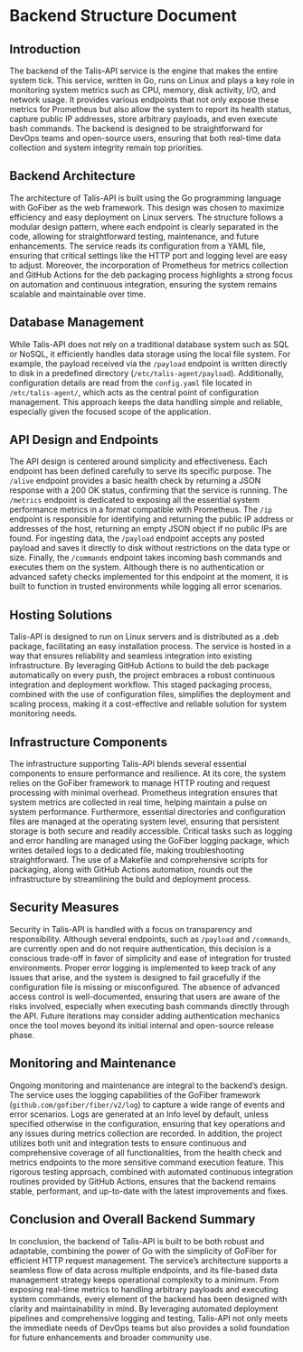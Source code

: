 # Backend Structure Document

## Introduction

The backend of the Talis-API service is the engine that makes the entire system tick. This service, written in Go, runs on Linux and plays a key role in monitoring system metrics such as CPU, memory, disk activity, I/O, and network usage. It provides various endpoints that not only expose these metrics for Prometheus but also allow the system to report its health status, capture public IP addresses, store arbitrary payloads, and even execute bash commands. The backend is designed to be straightforward for DevOps teams and open-source users, ensuring that both real-time data collection and system integrity remain top priorities.

## Backend Architecture

The architecture of Talis-API is built using the Go programming language with GoFiber as the web framework. This design was chosen to maximize efficiency and easy deployment on Linux servers. The structure follows a modular design pattern, where each endpoint is clearly separated in the code, allowing for straightforward testing, maintenance, and future enhancements. The service reads its configuration from a YAML file, ensuring that critical settings like the HTTP port and logging level are easy to adjust. Moreover, the incorporation of Prometheus for metrics collection and GitHub Actions for the deb packaging process highlights a strong focus on automation and continuous integration, ensuring the system remains scalable and maintainable over time.

## Database Management

While Talis-API does not rely on a traditional database system such as SQL or NoSQL, it efficiently handles data storage using the local file system. For example, the payload received via the `/payload` endpoint is written directly to disk in a predefined directory (`/etc/talis-agent/payload`). Additionally, configuration details are read from the `config.yaml` file located in `/etc/talis-agent/`, which acts as the central point of configuration management. This approach keeps the data handling simple and reliable, especially given the focused scope of the application.

## API Design and Endpoints

The API design is centered around simplicity and effectiveness. Each endpoint has been defined carefully to serve its specific purpose. The `/alive` endpoint provides a basic health check by returning a JSON response with a 200 OK status, confirming that the service is running. The `/metrics` endpoint is dedicated to exposing all the essential system performance metrics in a format compatible with Prometheus. The `/ip` endpoint is responsible for identifying and returning the public IP address or addresses of the host, returning an empty JSON object if no public IPs are found. For ingesting data, the `/payload` endpoint accepts any posted payload and saves it directly to disk without restrictions on the data type or size. Finally, the `/commands` endpoint takes incoming bash commands and executes them on the system. Although there is no authentication or advanced safety checks implemented for this endpoint at the moment, it is built to function in trusted environments while logging all error scenarios.

## Hosting Solutions

Talis-API is designed to run on Linux servers and is distributed as a .deb package, facilitating an easy installation process. The service is hosted in a way that ensures reliability and seamless integration into existing infrastructure. By leveraging GitHub Actions to build the deb package automatically on every push, the project embraces a robust continuous integration and deployment workflow. This staged packaging process, combined with the use of configuration files, simplifies the deployment and scaling process, making it a cost-effective and reliable solution for system monitoring needs.

## Infrastructure Components

The infrastructure supporting Talis-API blends several essential components to ensure performance and resilience. At its core, the system relies on the GoFiber framework to manage HTTP routing and request processing with minimal overhead. Prometheus integration ensures that system metrics are collected in real time, helping maintain a pulse on system performance. Furthermore, essential directories and configuration files are managed at the operating system level, ensuring that persistent storage is both secure and readily accessible. Critical tasks such as logging and error handling are managed using the GoFiber logging package, which writes detailed logs to a dedicated file, making troubleshooting straightforward. The use of a Makefile and comprehensive scripts for packaging, along with GitHub Actions automation, rounds out the infrastructure by streamlining the build and deployment process.

## Security Measures

Security in Talis-API is handled with a focus on transparency and responsibility. Although several endpoints, such as `/payload` and `/commands`, are currently open and do not require authentication, this decision is a conscious trade-off in favor of simplicity and ease of integration for trusted environments. Proper error logging is implemented to keep track of any issues that arise, and the system is designed to fail gracefully if the configuration file is missing or misconfigured. The absence of advanced access control is well-documented, ensuring that users are aware of the risks involved, especially when executing bash commands directly through the API. Future iterations may consider adding authentication mechanics once the tool moves beyond its initial internal and open-source release phase.

## Monitoring and Maintenance

Ongoing monitoring and maintenance are integral to the backend’s design. The service uses the logging capabilities of the GoFiber framework (`github.com/gofiber/fiber/v2/log`) to capture a wide range of events and error scenarios. Logs are generated at an Info level by default, unless specified otherwise in the configuration, ensuring that key operations and any issues during metrics collection are recorded. In addition, the project utilizes both unit and integration tests to ensure continuous and comprehensive coverage of all functionalities, from the health check and metrics endpoints to the more sensitive command execution feature. This rigorous testing approach, combined with automated continuous integration routines provided by GitHub Actions, ensures that the backend remains stable, performant, and up-to-date with the latest improvements and fixes.

## Conclusion and Overall Backend Summary

In conclusion, the backend of Talis-API is built to be both robust and adaptable, combining the power of Go with the simplicity of GoFiber for efficient HTTP request management. The service’s architecture supports a seamless flow of data across multiple endpoints, and its file-based data management strategy keeps operational complexity to a minimum. From exposing real-time metrics to handling arbitrary payloads and executing system commands, every element of the backend has been designed with clarity and maintainability in mind. By leveraging automated deployment pipelines and comprehensive logging and testing, Talis-API not only meets the immediate needs of DevOps teams but also provides a solid foundation for future enhancements and broader community use.
